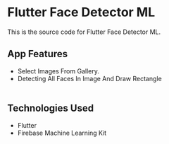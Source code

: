 # Flutter Face Detector ML

This is the source code for Flutter Face Detector ML.<br>

## App Features
- Select Images From Gallery.<br>
- Detecting All Faces In Image And Draw Rectangle<br><br>

## Technologies Used
- Flutter
- Firebase Machine Learning Kit
<br><br>

